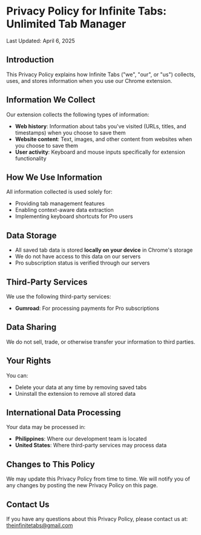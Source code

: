# Privacy Policy for Infinite Tabs: Unlimited Tab Manager

Last Updated: April 6, 2025

## Introduction
This Privacy Policy explains how Infinite Tabs ("we", "our", or "us") collects, uses, and stores information when you use our Chrome extension.

## Information We Collect
Our extension collects the following types of information:

- **Web history**: Information about tabs you've visited (URLs, titles, and timestamps) when you choose to save them
- **Website content**: Text, images, and other content from websites when you choose to save them
- **User activity**: Keyboard and mouse inputs specifically for extension functionality

## How We Use Information
All information collected is used solely for:
- Providing tab management features
- Enabling context-aware data extraction
- Implementing keyboard shortcuts for Pro users

## Data Storage
- All saved tab data is stored **locally on your device** in Chrome's storage
- We do not have access to this data on our servers
- Pro subscription status is verified through our servers

## Third-Party Services
We use the following third-party services:
- **Gumroad**: For processing payments for Pro subscriptions

## Data Sharing
We do not sell, trade, or otherwise transfer your information to third parties.

## Your Rights
You can:
- Delete your data at any time by removing saved tabs
- Uninstall the extension to remove all stored data

## International Data Processing
Your data may be processed in:
- **Philippines**: Where our development team is located
- **United States**: Where third-party services may process data

## Changes to This Policy
We may update this Privacy Policy from time to time. We will notify you of any changes by posting the new Privacy Policy on this page.

## Contact Us
If you have any questions about this Privacy Policy, please contact us at: theinfinitetabs@gmail.com
